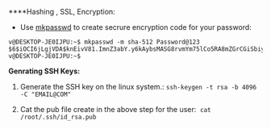 
****Hashing , SSL, Encryption:

- Use [mkpasswd](https://rakeshjain-devops.medium.com/how-to-create-sha512-sha256-md5-password-hashes-on-command-line-2223db20c08c) to create secrure encryption code for your password: 
```
v@DESKTOP-JE0IJPU:~$ mkpasswd -m sha-512 Password@123
$6$iOCI6jLgjVDA$knEivV81.ImnZ3abY.y6kAybsMASG8rvmYm75lCo5RA8mZGrCGiSbiyDgiIHLWdt1LhhUZzXg8WU3HWs4GtU4/
v@DESKTOP-JE0IJPU:~$
```

 
 **Genrating SSH Keys:**

1. Generate the SSH key on the linux system.: ``ssh-keygen -t rsa -b 4096  -C "EMAIL@COM"``

3. Cat the pub file create in the above step for the user:  `cat  /root/.ssh/id_rsa.pub`